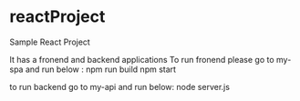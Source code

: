# reactProject
Sample React Project


It has a fronend and backend applications
To run fronend please go to my-spa and run below :
npm run build
npm start

to run backend go to my-api and run below:
node server.js
